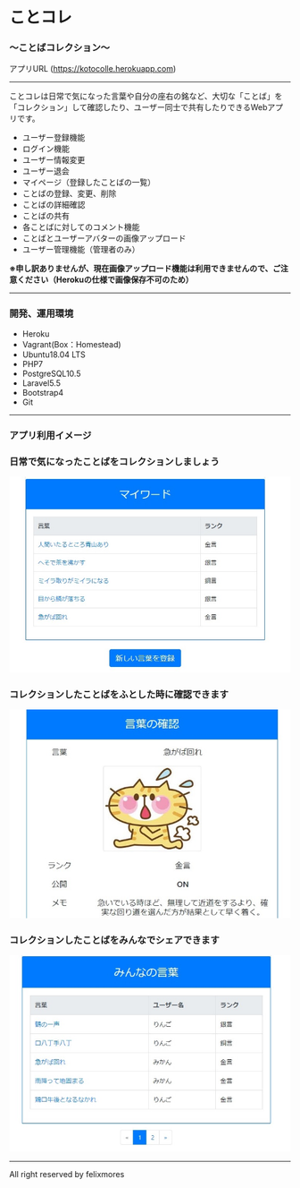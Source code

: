# ことコレ 
### 〜ことばコレクション〜

アプリURL
(https://kotocolle.herokuapp.com)

---

ことコレは日常で気になった言葉や自分の座右の銘など、大切な「ことば」を「コレクション」して確認したり、ユーザー同士で共有したりできるWebアプリです。

- ユーザー登録機能
- ログイン機能
- ユーザー情報変更
- ユーザー退会
- マイページ（登録したことばの一覧）
- ことばの登録、変更、削除
- ことばの詳細確認
- ことばの共有
- 各ことばに対してのコメント機能
- ことばとユーザーアバターの画像アップロード
- ユーザー管理機能（管理者のみ）

**※申し訳ありませんが、現在画像アップロード機能は利用できませんので、ご注意ください（Herokuの仕様で画像保存不可のため）**

---

### 開発、運用環境
- Heroku
- Vagrant(Box：Homestead)
- Ubuntu18.04 LTS
- PHP7
- PostgreSQL10.5
- Laravel5.5
- Bootstrap4
- Git

---

### アプリ利用イメージ

### 日常で気になったことばをコレクションしましょう

![マイワード](https://github.com/felixmores/kotocolle/blob/git_images/top_image_1.jpg)

### コレクションしたことばをふとした時に確認できます

![言葉の確認](https://github.com/felixmores/kotocolle/blob/git_images/top_image_2.jpg)

### コレクションしたことばをみんなでシェアできます

![みんなの言葉](https://github.com/felixmores/kotocolle/blob/git_images/top_image_3.jpg)

---

All right reserved by felixmores
